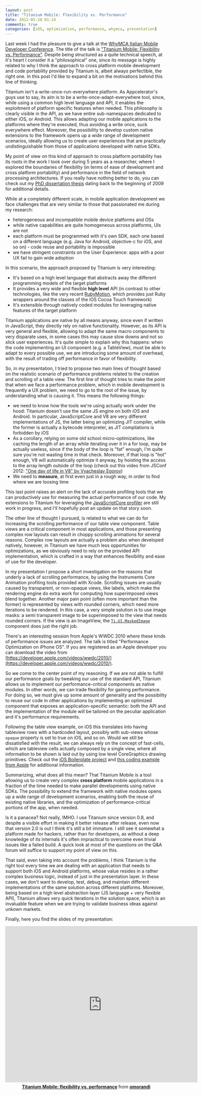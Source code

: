 ```yaml
---
layout: post
title: "Titanium Mobile: Flexibility vs. Performance"
date: 2012-05-28 01:14
comments: true
categories: [iOS, optimization, performance, whymca, presentation]
---
```


Last week I had the pleasure to give a talk at the [WhyMCA Italian Mobile Developer Conference](http://www.whymca.org/). The title of the talk is ["Titanium Mobile: Flexibility vs. Performance"](http://www.whymca.org/intervento/titanium-mobile-flexibility-vs-performance). Despite being structured as a quite technical speech, at it's heart I consider it a "philosophical" one, since its message is highly related to why I think the approach to cross platform mobile development and code portability provided by Titanium is, albeit always perfectible, the right one. In this post I'd like to expand a bit on the motivations behind this line of thinking.

Titanium isn't a write-once-run-everywhere platform. As Appcelerator's guys use to say, its aim is to be a write-once-adapt-everywhere tool, since, while using a common high level language and API, it enables the exploitment of platform specific features when needed. This philosophy is clearly visible in the API, as we have entire sub-namespaces dedicated to either iOS, or Android. This allows adapting our mobile applications to the platforms where they're executed, thus avoiding a write once, suck everywhere effect. Moreover, the possibility to develop custom native extensions to the framework opens  up a wide range of development scenarios, ideally allowing us to create user experiences that are practically undistinguishable from those of applications developed with native SDKs.

My point of view on this kind of approach to cross platform portability has its roots in the work I took over during 5 years as a researcher, where I explored the boundaries of flexibility (in terms of ease of development and cross platform portability) and performance in the field of network processing architectures. If you really have nothing better to do, you can check out my [PhD dissertation thesis](/doc/2009-PhD-MorandiOlivier.pdf) dating back to the beginning of 2009 for additional details.

While at a completely different scale, in mobile application development we face challenges that are very similar to those that passionated me during my research:

* heterogeneous and incompatible mobile device platforms and OSs
* while native capabilities are quite homogeneous across platforms, UIs are not
* each platform must be programmed with it's own SDK, each one based on a different language (e.g. Java for Android, objective-c for iOS, and so on) - code reuse and portability is impossible
* we have stringent constraints on the User Experience: apps with a poor UX fail to gain wide adoption

In this scenario, the approach proposed by Titanium is very interesting:

* It's based on a high level language that abstracts away the different programming models of the target platforms
* It provides a very wide and flexible **high level** API (in contrast to other technologies, like the very recent [RubyMotion](http://www.rubymotion.com/), which provides just Ruby wrappers around the classes of the iOS Cocoa Touch framework)
* It's extensible through natively coded modules for leveraging native features of the target platform

Titanium applications are native by all means anyway, since even if written in JavaScript, they directly rely on native functionality. However, as its API is very general and flexible, allowing to adapt the same macro components to very disparate uses, in some cases this may cause slow downs and not so slick user experiences. It's quite simple to explain why this happens: when the code implementing an UI component (e.g. a TableView), must be able to adapt to every possible use, we are introducing some amount of overhead, with the result of trading off performance in favor of flexibility.

So, in my presentation, I tried to propose two main lines of thought based on the realistic scenario of performance problems related to the creation and scrolling of a table view. The first line of thought tries to make the point that when we face a performance problem, which in mobile development is frequently a UX problem, we need to go to the root of the issue, by understanding what is causing it. This means the following things:

* we need to know how the tools we're using actually work under the hood: Titanium doesn't use the same JS engine on both iOS and Android. In particular, JavaScriptCore and V8 are very different implementations of JS, the latter being an optimizing JIT compiler, while the former is actually a bytecode interpreter, as JIT compilations is forbidden by iOS
* As a corollary, relying on some old school micro-optimizations, like caching the length of an array while iterating over it in a for loop, may be actually useless, since if the body of the loop is "fat" enough, I'm quite sure you're not wasting time in that check. Moreover, if that loop is "hot" enough, V8 will automatically optimize it anyway, by hoisting the access to the array length outside of the loop (check out this video from JSConf 2012: ["One day of life in V8" by Vyacheslav Egorov](http://blip.tv/jsconf/jsconf2012-vyacheslav-egorov-6141593))
* We need to **measure**, at first even just in a rough way, in order to find where we are loosing time

This last point raises an alert on the lack of accurate profiling tools that we can productively use for measuring the actual performance of our code. My extensions to Titanium for leveraging the [JavaScriptCore profiler](/profiling-ti-mobile-apps-is-it-possible/) are still work in progress, and I'll hopefully post an update on that story soon.

The other line of thought I pursued, is related to what we can do for increasing the scrolling performance of our table view component. Table views are a critical component in most applications, and those presenting complex row layouts can result in choppy scrolling animations for several reasons. Complex row layouts are actually a problem also when developed natively, however, in Titanium we have much less opportunities for optimizations, as we obviously need to rely on the provided API implementation, which is crafted in a way that enhances flexibility and ease of use for the developer.

In my presentation I propose a short investigation on the reasons that underly a lack of scrolling performance, by using the Instruments Core Animation profiling tools provided with Xcode. Scrolling issues are usually caused by transparent, or non-opaque views, like labels, which make the rendering engine do extra work for computing how superimposed views blend together. Another major pain point (often more important than the former) is represented by views with rounded corners, which need more iterations to be rendered. In this case, a very simple solution is to use image masks: a semi transparent image to be superimposed to the view that needs rounded corners. If the view is an ImageView, the [`Ti.UI.MaskedImage`](http://developer.appcelerator.com/apidoc/mobile/latest/Titanium.UI.MaskedImage-object) component does just the right job.

There's an interesting session from Apple's WWDC 2010 where these kinds of performance issues are analyzed. The talk is titled "Performance Optimization on iPhone OS". If you are registered as an Apple developer you can download the video from [https://developer.apple.com/videos/wwdc/2010/](https://developer.apple.com/videos/wwdc/2010/).

So we come to the center point of my reasoning. If we are not able to fulfill our performance goals by tweaking our use of the standard API, Titanium allows us to implement our performance-critical components as native modules. In other words, we can trade flexibility for gaining performance. For doing so, we must give up some amount of generality and the possibility to reuse our code in other applications by implementing an optimized component that exposes an application-specific semantic: both the API and the implementation of the module will be tailored on the peculiar application and it's performance requirements.

Following the table view example, on iOS this translates into having tableview rows with a hardcoded layout, possibly with sub-views whose `opaque` property is set to true on iOS, and so on. Would we still be dissatisfied with the result, we can always rely on the concept of fast-cells, which  are tableview cells actually composed by a single view, where all information to be shown is laid out by using low level CoreGraphics drawing primitives. Check out the [iOS Boilerplate project](http://iosboilerplate.com/) and [this coding example from Apple](http://developer.apple.com/library/ios/#samplecode/TableViewSuite/Introduction/Intro.html#//apple_ref/doc/uid/DTS40007318) for additional information.

Summarizing, what does all this mean? That Titanium Mobile is a tool allowing us to create very complex **cross platform** mobile applications in a fraction of the time needed to make parallel developments using native SDKs. The possibility to extend the framework with native modules opens up a wide range of development scenarios, enabling both the reuse of existing native libraries, and the optimization of performance-critical portions of the app, when needed.

Is it a panacea? Not really, IMHO. I use Titanium since version 0.8, and despite a visible effort in making it better release after release, even now that version 2.0 is out I think it's still a bit immature. I still see it somewhat a platform made for hackers, rather than for developers, as without a deep knowledge of its internals it's often impractical to overcome even trivial issues like a failed build. A quick look at most of the questions on the Q&A forum will suffice to support my point of view on this.

That said, even taking into account the problems, I think Titanium is the right tool every time we are dealing with an application that needs to support both iOS and Android platforms, whose value resides in a rather complex business logic, instead of just in the presentation layer. In these cases, we don't want to develop, test, debug, and maintain different implementations of the same solution across different platforms. Moreover, being based on a high level abstraction layer (JS language + very flexible API), Titanium allows very quick iterations in the solution space, which is an invaluable feature when we are trying to validate business ideas against unkown markets.

Finally, here you find the slides of my presentation:

<center><iframe src="http://www.slideshare.net/slideshow/embed_code/13102557" width="597" height="486" frameborder="0" marginwidth="0" marginheight="0" scrolling="no" style="border:1px solid #CCC;border-width:1px 1px 0;margin-bottom:5px" allowfullscreen> </iframe> <div style="margin-bottom:5px"> <strong> <a href="https://www.slideshare.net/omorandi/titanium-mobile-flexibility-vs-performance-13102557" title="Titanium Mobile: flexibility vs. performance" target="_blank">Titanium Mobile: flexibility vs. performance</a> </strong> from <strong><a href="http://www.slideshare.net/omorandi" target="_blank">omorandi</a></strong> </div></center>
